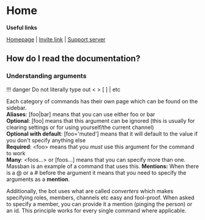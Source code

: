 # Home

**Useful links**

[Homepage](https://celendi.me) | [Invite link](https://celendi.me/invite) | [Support server](https://celendi.me/discord)

## How do I read the documentation?

### Understanding arguments

!!! danger
    Do not literally type out &lt;   &gt; [   ] \| etc

Each category of commands has their own page which can be found on the sidebar.  
**Aliases**: \[foo\|bar\] means that you can use either foo or bar  
**Optional**: \[foo\] means that this argument can be ignored \(this is usually for clearing settings or for using yourself/the current channel\)  
**Optional with default**: \[foo='muted'\] means that it will default to the value if you don't specify anything else  
**Required**: &lt;foo&gt; means that you _must_ use this argument for the command to work  
**Many**: &lt;foos...&gt; or \[foos...\] means that you can specify more than one. Massban is an example of a command that uses this.
**Mentions:** When there is a @ or a # before the argument it means that you need to specify the arguments as a **mention**.

Additionally, the bot uses what are called _converters_ which makes specifying roles, members, channels etc easy and fool-proof. When asked to specify a member, you can provide it a mention \(pinging the person\) or an id. This principle works for every single command where applicable.
